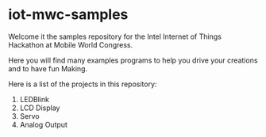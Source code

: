 iot-mwc-samples
===============

Welcome it the samples repository for the Intel Internet of Things Hackathon at Mobile World Congress.  

Here you will find many examples programs to help you drive your creations and to have fun Making.


Here is a list of the projects in this repository:

1. LEDBlink
2. LCD Display
3. Servo
4. Analog Output
